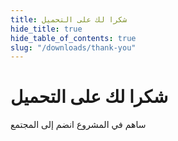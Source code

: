 ```yaml
---
title: شكرا لك على التحميل
hide_title: true
hide_table_of_contents: true
slug: "/downloads/thank-you"
---
```


<div className="text-center margin-top--xl">

# شكرا لك على التحميل

<div className="row margin-bottom--lg padding--sm flex-center">
<Link className="button button--outline button--warning button--lg margin--sm" href="/contributing">
  ساهم في المشروع
</Link>
<Link className="button button--outline button--info button--lg margin--sm" href="https://linwood.dev/matrix">
  انضم إلى المجتمع
</Link>

</div>

</div>
